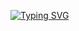 [![Typing SVG](https://readme-typing-svg.demolab.com?font=Fira+Code&duration=1&pause=1000&color=00F706&center=true&vCenter=true&multiline=true&repeat=false&width=435&lines=Emre+Altunta%C5%9F)](https://git.io/typing-svg)
